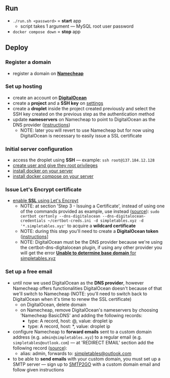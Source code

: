 ## Run

- `./run.sh <password>` = **start** app
  - script takes 1 argument — MySQL root user password
- `docker compose down` = **stop** app

## Deploy

### Register a domain

- register a domain on [**Namecheap**](https://www.namecheap.com/)

### Set up hosting

- create an account on [**DigitalOcean**](https://www.digitalocean.com/)
- create a **project** and a **SSH key** on [settings](https://cloud.digitalocean.com/account/security)
- create a **droplet** inside the project created previously and select the SSH key created on the previous step as the authentication method
- update **nameservers** on Namecheap to point to DigitalOcean as the DNS provider ([instructions](https://docs.digitalocean.com/tutorials/dns-registrars/))
  - NOTE: later you will revert to use Namecheap but for now using DigitalOcean is necessary to easily issue a SSL certificate

### Initial server configuration

- access the droplet using **SSH** — example: `ssh root@137.184.12.128`
- [create user and give they root privileges](https://www.digitalocean.com/community/tutorials/initial-server-setup-with-ubuntu-22-04)
- [install docker on your server](https://www.digitalocean.com/community/tutorials/how-to-install-and-use-docker-on-ubuntu-22-04)
- [install docker compose on your server](https://www.digitalocean.com/community/tutorials/how-to-install-and-use-docker-compose-on-ubuntu-22-04)

### Issue Let's Encrypt certificate

- [enable **SSL** using Let's Encrpyt](https://www.digitalocean.com/community/tutorials/how-to-acquire-a-let-s-encrypt-certificate-using-dns-validation-with-certbot-dns-digitalocean-on-ubuntu-20-04)
  - NOTE: at section 'Step 3 - Issuing a Certificate', instead of using one of the commands provided as example, use instead ([source](https://certbot-dns-digitalocean.readthedocs.io/en/stable/)): `sudo certbot certonly --dns-digitalocean --dns-digitalocean-credentials ~/certbot-creds.ini -d simpletables.xyz -d '*.simpletables.xyz'` to acquire a **wildcard certificate**
  - NOTE: during this step you'll need to create a **DigitalOcean token** ([instructions](https://docs.digitalocean.com/reference/api/create-personal-access-token/)]
  - NOTE: DigitalOcean must be the DNS provider because we're using the certbot-dns-digitalocean plugin, if using any other provider you will get the error [**Unable to determine base domain** for simpletables.xyz](https://community.letsencrypt.org/t/unable-to-determine-base-domain-for-using-names-domain-com-com/94306)

### Set up a free email

- until now we used DigitalOcean as the **DNS provider**, however Namecheap offers functionalities DigitalOcean doesn't because of that we'll switch to Namecheap (NOTE: you'll need to switch back to DigitalOcean when it's time to renew the SSL certificate)
  - on DigitalOcean, delete domain
  - on Namecheap, remove DigitalOcean's nameservers by choosing 'Namecheap BasicDNS' and adding the following records:
    - type: A record, host: @, value: droplet ip
    - type: A record, host: *, value: droplet ip
- configure Namecheap to **forward emails** sent to a custom domain address (e.g. `admin@simpletables.xyz`) to a regular email (e.g. `simpletables@outlook.com`) — at 'REDIRECT EMAIL' section add the following record ([source](https://www.namecheap.com/support/knowledgebase/article.aspx/308/2214/how-to-set-up-free-email-forwarding/)):
  - alias: admin, forwards to: simpletables@outlook.com
- to be able to **send emails** with your custom domain, you must set up a SMTP server — sign up to [SMTP2GO](https://www.smtp2go.com/) with a custom domain email and follow given instructions
